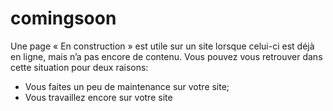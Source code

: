 # comingsoon
Une page « En construction » est utile sur un site lorsque celui-ci est déjà en ligne, mais n’a pas encore de contenu.
Vous pouvez vous retrouver dans cette situation pour deux raisons: 
 - Vous faites un peu de maintenance sur votre site; 
 - Vous travaillez encore sur votre site
